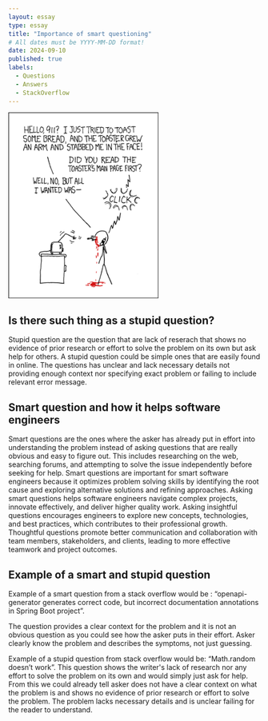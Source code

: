 ```yaml
---
layout: essay
type: essay
title: "Importance of smart questioning"
# All dates must be YYYY-MM-DD format!
date: 2024-09-10
published: true
labels:
  - Questions
  - Answers
  - StackOverflow
---
```


<img width="300px" class="rounded float-start pe-4" src="../img/smart-questions/rtfm.png">

## Is there such thing as a stupid question?

Stupid question are the question that are lack of reserach that shows no evidence of prior research or effort to solve the problem on its own but ask help for others.   A stupid question could be simple ones that are easily found in online.  The questions has unclear and lack necessary details not providing enough context nor specifying exact problem or failing to include relevant error message.

## Smart question and how it helps software engineers

Smart questions are the ones where the asker has already put in effort into understanding the problem instead of asking questions that are really obvious and easy to figure out.  This includes researching on the web, searching forums, and attempting to solve the issue independently before seeking for help.
 Smart questions are important for smart software engineers because it optimizes problem solving skills by identifying the root cause and exploring alternative solutions and refining approaches.  Asking smart questions helps software engineers navigate complex projects, innovate effectively, and deliver higher quality work.  Asking insightful questions encourages engineers to explore new concepts, technologies, and best practices, which contributes to their professional growth.  Thoughtful questions promote better communication and collaboration with team members, stakeholders, and clients, leading to more effective teamwork and project outcomes.

## Example of a smart and stupid question

Example of a smart question from a stack overflow would be : “openapi-generator generates correct code, but incorrect documentation annotations in Spring Boot project”.   

The question provides a clear context for the problem and it is not an obvious question as you could see how the asker puts in their effort.  Asker clearly know the problem and describes the symptoms, not just guessing. 


Example of a stupid question from stack overflow would be: “Math.random doesn’t work”.  This question shows the writer's lack of research nor any effort to solve the problem on its own and would simply just ask for help.  From this we could already tell asker does not have a clear context on what the problem is and shows no evidence of prior research or effort to solve the problem.  The problem lacks necessary details and is unclear failing for the reader to understand. 
